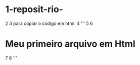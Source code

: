 # 1-reposit-rio-
2 
3 para copiar o código em html: 
4 '''
5 <html>
6 <h1>Meu primeiro arquivo em Html</h1>
7 </html> 
8 '''
